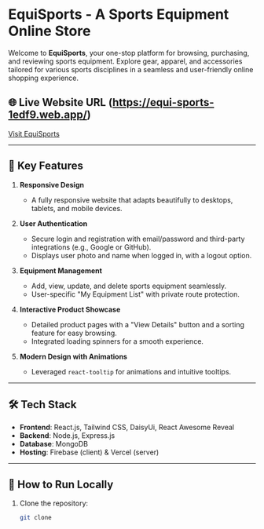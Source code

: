 # EquiSports - A Sports Equipment Online Store

Welcome to **EquiSports**, your one-stop platform for browsing, purchasing, and reviewing sports equipment. Explore gear, apparel, and accessories tailored for various sports disciplines in a seamless and user-friendly online shopping experience.

## 🌐 Live Website URL (https://equi-sports-1edf9.web.app/)

[Visit EquiSports]()

---

## 📌 Key Features

1. **Responsive Design**

   - A fully responsive website that adapts beautifully to desktops, tablets, and mobile devices.

2. **User Authentication**

   - Secure login and registration with email/password and third-party integrations (e.g., Google or GitHub).
   - Displays user photo and name when logged in, with a logout option.

3. **Equipment Management**

   - Add, view, update, and delete sports equipment seamlessly.
   - User-specific "My Equipment List" with private route protection.

4. **Interactive Product Showcase**

   - Detailed product pages with a "View Details" button and a sorting feature for easy browsing.
   - Integrated loading spinners for a smooth experience.

5. **Modern Design with Animations**
   - Leveraged `react-tooltip` for animations and intuitive tooltips.

---

## 🛠️ Tech Stack

- **Frontend**: React.js, Tailwind CSS, DaisyUi, React Awesome Reveal
- **Backend**: Node.js, Express.js
- **Database**: MongoDB
- **Hosting**: Firebase (client) & Vercel (server)

---

## 🔗 How to Run Locally

1. Clone the repository:
   ```bash
   git clone
   ```

